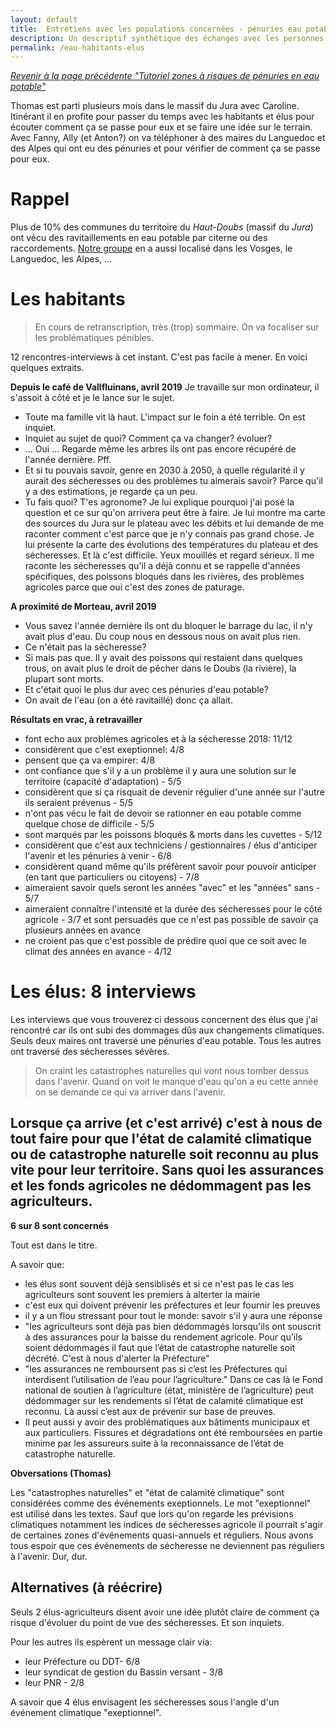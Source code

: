 ```yaml
---
layout: default
title:  Entretiens avec les populations concernées - pénuries eau potable
description: Un descriptif synthétique des échanges avec les personnes qui ont déjà vécu un épisode de ce type. 
permalink: /eau-habitants-elus
---
```


*[Revenir à la page précédente "Tutoriel zones à risques de pénuries en eau potable"](../risques-penurie-eau)*

Thomas est parti plusieurs mois dans le massif du Jura avec Caroline. Itinérant il en profite pour passer du temps avec les habitants et élus pour écouter comment ça se passe pour eux et se faire une idée sur le terrain. Avec Fanny, Ally (et Anton?) on va téléphoner à des maires du Languedoc et des Alpes qui ont eu des pénuries et pour vérifier de comment ça se passe pour eux.

Rappel 
===

Plus de 10% des communes du territoire du *Haut-Doubs* (massif du *Jura*) ont vécu des ravitaillements en eau potable par citerne ou des raccordements. [Notre groupe](../collectif) en a aussi localisé dans les Vosges, le Languedoc, les Alpes, ...


Les habitants
===

> En cours de retranscription, très (trop) sommaire. On va focaliser sur les problématiques pénibles.

12 rencontres-interviews à cet instant. C'est pas facile à mener. En voici quelques extraits.

**Depuis le café de Vallfluinans, avril 2019**
Je travaille sur mon ordinateur, il s'assoit à côté et je le lance sur le sujet.
* Toute ma famille vit là haut. L'impact sur le foin a été terrible. On est inquiet.
* Inquiet au sujet de quoi? Comment ça va changer? évoluer?
* ... Oui ... Regarde même les arbres ils ont pas encore récupéré de l'année dernière. Pff.
* Et si tu pouvais savoir, genre en 2030 à 2050, à quelle régularité il y aurait des sécheresses ou des problèmes tu aimerais savoir? Parce qu'il y a des estimations, je regarde ça un peu.
* Tu fais quoi? T'es agronome?
Je lui explique pourquoi j'ai posé la question et ce sur qu'on arrivera peut être à faire. Je lui montre ma carte des sources du Jura sur le plateau avec les débits et lui demande de me raconter comment c'est parce que je n'y connais pas grand chose. Je lui présente la carte des évolutions des températures du plateau et des sécheresses. Et là c'est difficile. Yeux mouillés et regard sérieux. Il me raconte les sécheresses qu'il a déjà connu et se rappelle d'années spécifiques, des poissons bloqués dans les rivières, des problèmes agricoles parce que oui c'est des zones de paturage. 

**A proximité de Morteau, avril 2019**
* Vous savez l'année dernière ils ont du bloquer le barrage du lac, il n'y avait plus d'eau. Du coup nous en dessous nous on avait plus rien.
* Ce n'était pas la sécheresse?
* Si mais pas que. Il y avait des poissons qui restaient dans quelques trous, on avait plus le droit de pêcher dans le Doubs (la rivière), la plupart sont morts.
* Et c'était quoi le plus dur avec ces pénuries d'eau potable?
* On avait de l'eau (on a été ravitaillé) donc ça allait. 

**Résultats en vrac, à retravailler**
- font echo aux problèmes agricoles et à la sécheresse 2018: 11/12
- considèrent que c'est exeptionnel: 4/8
- pensent que ça va empirer: 4/8
- ont confiance que s'il y a un problème il y aura une solution sur le territoire (capacité d'adaptation) - 5/5
- considèrent que si ça risquait de devenir régulier d'une année sur l'autre ils seraient prévenus - 5/5
- n'ont pas vécu le fait de devoir se rationner en eau potable comme quelque chose de difficile - 5/5
- sont marqués par les poissons bloqués & morts dans les cuvettes - 5/12 
- considèrent que c'est aux techniciens / gestionnaires / élus d'anticiper l'avenir et les pénuries à venir - 6/8
- considèrent quand même qu'ils préfèrent savoir pour pouvoir anticiper (en tant que particuliers ou citoyens) - 7/8
- aimeraient savoir quels seront les années "avec" et les "années" sans - 5/7 
- aimeraient connaître l'intensité et la durée des sécheresses pour le côté agricole - 3/7 et sont persuadés que ce n'est pas possible de savoir ça plusieurs années en avance
- ne croient pas que c'est possible de prédire quoi que ce soit avec le climat des années en avance - 4/12

Les élus: 8 interviews
===

Les interviews que vous trouverez ci dessous concernent des élus que j'ai rencontré car ils ont subi des dommages dûs aux changements climatiques. Seuls deux maires ont traversé une pénuries d'eau potable. Tous les autres ont traversé des sécheresses sévères.

> On craint les catastrophes naturelles qui vont nous tomber dessus dans l'avenir. Quand on voit le manque d'eau qu'on a eu cette année on se demande ce qui va arriver dans l'avenir. 

Lorsque ça arrive (et c'est arrivé) c'est à nous de tout faire pour que l'état de **calamité climatique** ou de **catastrophe naturelle** soit reconnu au plus vite pour leur territoire. **Sans quoi les assurances et les fonds agricoles ne dédommagent pas les agriculteurs**.
---

**6 sur 8 sont concernés**

Tout est dans le titre. 

A savoir que: 
* les élus sont souvent déjà sensiblisés et si ce n'est pas le cas les agriculteurs sont souvent les premiers à alterter la mairie
* c'est eux qui doivent prévenir les préfectures et leur fournir les preuves
* il y a un flou stressant pour tout le monde: savoir s'il y aura une réponse
* "les agriculteurs sont déjà pas bien dédommagés lorsqu'ils ont souscrit à des assurances pour la baisse du rendement agricole. Pour qu’ils soient dédommagés il faut que l’état de catastrophe naturelle soit décrété. C'est à nous d'alerter la Préfecture"
* "les assurances ne remboursent pas si c’est les Préfectures qui interdisent l’utilisation de l’eau pour l’agriculture." Dans ce cas là le Fond national de soutien à l’agriculture (état, ministère de l’agriculture) peut dédommager sur les rendements si l’état de calamité climatique est reconnu. Là aussi c’est aux de prévenir sur base de preuves.
* Il peut aussi y avoir des problématiques aux bâtiments municipaux et aux particuliers. Fissures et dégradations ont été remboursées en partie minime par les assureurs suite à la reconnaissance de l’état de catastrophe naturelle.

**Obversations (Thomas)**

Les "catastrophes naturelles" et "état de calamité climatique" sont considérées comme des événements exeptionnels. Le mot "exeptionnel" est utilisé dans les textes. Sauf que lors qu'on regarde les prévisions climatiques notamment les indices de sécheresses agricole il pourrait s'agir de certaines zones d'événements quasi-annuels et réguliers. Nous avons tous espoir que ces événements de sécheresse ne deviennent pas réguliers à l'avenir. Dur, dur. 

Alternatives (à réécrire)
---

Seuls 2 élus-agriculteurs disent avoir une idée plutôt claire de comment ça risque d'évoluer du point de vue des sécheresses. Et son inquiets.

Pour les autres ils espèrent un message clair via: 
- leur Préfecture ou DDT- 6/8
- leur syndicat de gestion du Bassin versant - 3/8
- leur PNR - 2/8

A savoir que 4 élus envisagent les sécheresses sous l'angle d'un événement climatique "exeptionnel". 


